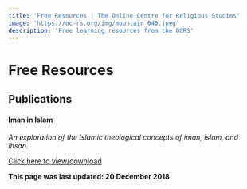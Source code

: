 ```yaml
---
title: 'Free Resources | The Online Centre for Religious Studies'
image: 'https://oc-rs.org/img/mountain_640.jpeg'
description: 'Free learning resources from the OCRS'
---
```

# Free Resources

## Publications

#### Iman in Islam
*An exploration of the Islamic theological concepts of iman, islam, and ihsan.*

<a target="_BLANK" href="https://oc-rs.org/files/Burns-Iman-in-Islam-2018.pdf">Click here to view/download</a>

**This page was last updated: 20 December 2018**